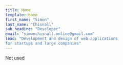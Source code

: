 ```yaml
---
title: Home
template: home
first_name: "Simon"
last_name: "Chisnall"
sub_heading: "Developer"
email: "simonchisnall.online@gmail.com"
lead: "Development and design of web applications
for startups and large companies"
---
```


Not used
